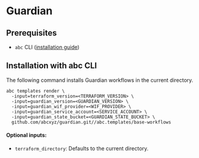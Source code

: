 # Guardian

## Prerequisites

- `abc` CLI
  ([installation guide](https://github.com/abcxyz/abc?tab=readme-ov-file#installation))

## Installation with abc CLI

The following command installs Guardian workflows in the current directory.

```shell
abc templates render \
  -input=terraform_version=<TERRAFORM_VERSION> \
  -input=guardian_version=<GUARDIAN_VERSION> \
  -input=guardian_wif_provider=<WIF_PROVIDER> \
  -input=guardian_service_account=<SERVICE_ACCOUNT> \
  -input=guardian_state_bucket=<GUARDIAN_STATE_BUCKET> \
  github.com/abcxyz/guardian.git//abc.templates/base-workflows
```

#### Optional inputs:

- `terraform_directory`: Defaults to the current directory.
